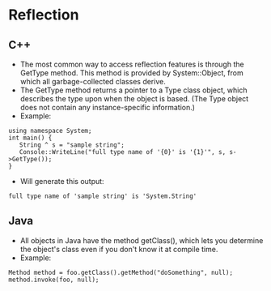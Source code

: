 # Reflection
## C++
* The most common way to access reflection features is through the GetType method. This method is provided by System::Object, from which all garbage-collected classes derive.
* The GetType method returns a pointer to a Type class object, which describes the type upon when the object is based. (The Type object does not contain any instance-specific information.)
* Example:
~~~~
using namespace System;  
int main() {  
   String ^ s = "sample string";  
   Console::WriteLine("full type name of '{0}' is '{1}'", s, s->GetType());  
}  
~~~~
* Will generate this output:
~~~~
full type name of 'sample string' is 'System.String'  
~~~~
## Java
* All objects in Java have the method getClass(), which lets you determine the object's class even if you don't know it at compile time.
* Example:
~~~~
Method method = foo.getClass().getMethod("doSomething", null);
method.invoke(foo, null);
~~~~
